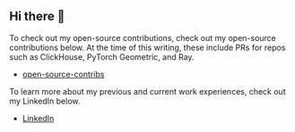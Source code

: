 ## Hi there 👋

To check out my open-source contributions, check out my open-source contributions below. At the time of this writing, these include PRs for repos such as ClickHouse, PyTorch Geometric, and Ray.
- [open-source-contribs](https://petern48-io.vercel.app/open-source)

To learn more about my previous and current work experiences, check out my LinkedIn below.
- [LinkedIn](https://www.linkedin.com/in/peter-nguyen8)

<!--
**petern48/petern48** is a ✨ _special_ ✨ repository because its `README.md` (this file) appears on your GitHub profile.

Here are some ideas to get you started:

- 🔭 I’m currently working on ...
- 🌱 I’m currently learning ...
- 👯 I’m looking to collaborate on ...
- 🤔 I’m looking for help with ...
- 💬 Ask me about ...
- 📫 How to reach me: ...
- 😄 Pronouns: ...
- ⚡ Fun fact: ...
-->
